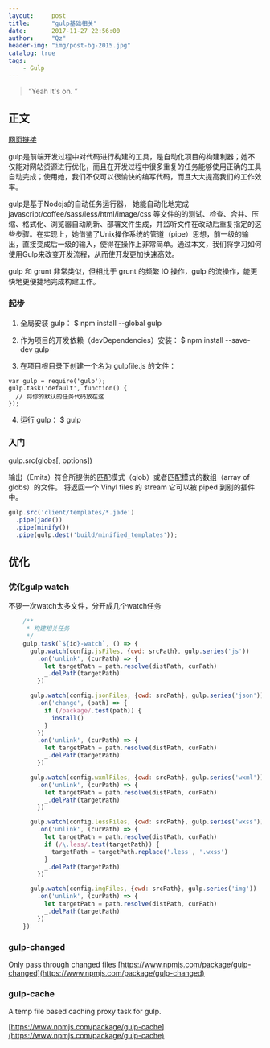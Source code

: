 ```yaml
---
layout:     post
title:      "gulp基础相关"
date:       2017-11-27 22:56:00
author:     "Qz"
header-img: "img/post-bg-2015.jpg"
catalog: true
tags:
    - Gulp
---
```


> “Yeah It's on. ”


## 正文


[网页链接](http://www.gulpjs.com.cn/docs/getting-started/)

gulp是前端开发过程中对代码进行构建的工具，是自动化项目的构建利器；她不仅能对网站资源进行优化，而且在开发过程中很多重复的任务能够使用正确的工具自动完成；使用她，我们不仅可以很愉快的编写代码，而且大大提高我们的工作效率。

gulp是基于Nodejs的自动任务运行器， 她能自动化地完成 javascript/coffee/sass/less/html/image/css 等文件的的测试、检查、合并、压缩、格式化、浏览器自动刷新、部署文件生成，并监听文件在改动后重复指定的这些步骤。在实现上，她借鉴了Unix操作系统的管道（pipe）思想，前一级的输出，直接变成后一级的输入，使得在操作上非常简单。通过本文，我们将学习如何使用Gulp来改变开发流程，从而使开发更加快速高效。


gulp 和 grunt 非常类似，但相比于 grunt 的频繁 IO 操作，gulp 的流操作，能更快地更便捷地完成构建工作。

### 起步
1. 全局安装 gulp：
$ npm install --global gulp

2. 作为项目的开发依赖（devDependencies）安装：
$ npm install --save-dev gulp

3. 在项目根目录下创建一个名为 gulpfile.js 的文件：
```
var gulp = require('gulp');
gulp.task('default', function() {
  // 将你的默认的任务代码放在这
});
```

4. 运行 gulp：
$ gulp

### 入门
gulp.src(globs[, options])

输出（Emits）符合所提供的匹配模式（glob）或者匹配模式的数组（array of globs）的文件。 将返回一个 Vinyl files 的 stream 它可以被 piped 到别的插件中。

```javascript
gulp.src('client/templates/*.jade')
  .pipe(jade())
  .pipe(minify())
  .pipe(gulp.dest('build/minified_templates'));
```




## 优化


### 优化gulp watch

不要一次watch太多文件，分开成几个watch任务

```javascript
    /**
     * 构建相关任务
     */
    gulp.task(`${id}-watch`, () => {
      gulp.watch(config.jsFiles, {cwd: srcPath}, gulp.series('js'))
        .on('unlink', (curPath) => {
          let targetPath = path.resolve(distPath, curPath)
          _.delPath(targetPath)
        })

      gulp.watch(config.jsonFiles, {cwd: srcPath}, gulp.series('json'))
        .on('change', (path) => {
          if (/package/.test(path)) {
            install()
          }
        })
        .on('unlink', (curPath) => {
          let targetPath = path.resolve(distPath, curPath)
          _.delPath(targetPath)
        })

      gulp.watch(config.wxmlFiles, {cwd: srcPath}, gulp.series('wxml'))
        .on('unlink', (curPath) => {
          let targetPath = path.resolve(distPath, curPath)
          _.delPath(targetPath)
        })

      gulp.watch(config.lessFiles, {cwd: srcPath}, gulp.series('wxss'))
        .on('unlink', (curPath) => {
          let targetPath = path.resolve(distPath, curPath)
          if (/\.less/.test(targetPath)) {
            targetPath = targetPath.replace('.less', '.wxss')
          }
          _.delPath(targetPath)
        })

      gulp.watch(config.imgFiles, {cwd: srcPath}, gulp.series('img'))
        .on('unlink', (curPath) => {
          let targetPath = path.resolve(distPath, curPath)
          _.delPath(targetPath)
        })
    })
```




### gulp-changed

Only pass through changed files
[https://www.npmjs.com/package/gulp-changed](https://www.npmjs.com/package/gulp-changed)








### gulp-cache



A temp file based caching proxy task for gulp.


[https://www.npmjs.com/package/gulp-cache](https://www.npmjs.com/package/gulp-cache)
















